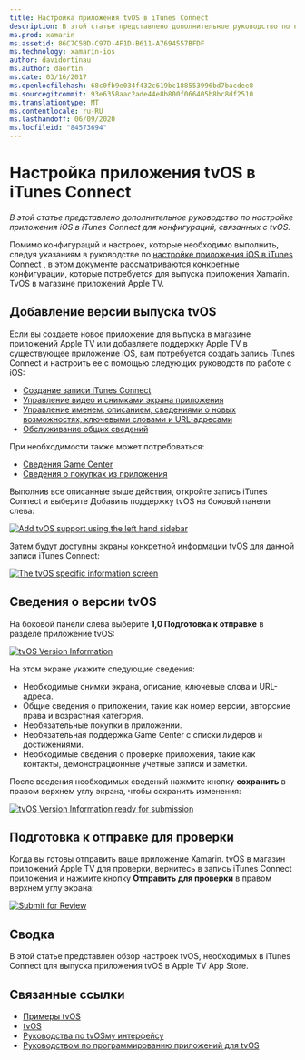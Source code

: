 ```yaml
---
title: Настройка приложения tvOS в iTunes Connect
description: В этой статье представлено дополнительное руководство по настройке приложения iOS в iTunes Connect для конфигураций, связанных с tvOS.
ms.prod: xamarin
ms.assetid: 86C7C5BD-C97D-4F1D-B611-A7694557BFDF
ms.technology: xamarin-ios
author: davidortinau
ms.author: daortin
ms.date: 03/16/2017
ms.openlocfilehash: 68c0fb9e034f432c619bc188553996bd7bacdee8
ms.sourcegitcommit: 93e6358aac2ade44e8b800f066405b8bc8df2510
ms.translationtype: MT
ms.contentlocale: ru-RU
ms.lasthandoff: 06/09/2020
ms.locfileid: "84573694"
---
```

# <a name="configure-your-tvos-app-in-itunes-connect"></a>Настройка приложения tvOS в iTunes Connect

_В этой статье представлено дополнительное руководство по настройке приложения iOS в iTunes Connect для конфигураций, связанных с tvOS._

Помимо конфигураций и настроек, которые необходимо выполнить, следуя указаниям в руководстве по [настройке приложения iOS в iTunes Connect](~/ios/deploy-test/app-distribution/app-store-distribution/itunesconnect.md) , в этом документе рассматриваются конкретные конфигурации, которые потребуется для выпуска приложения Xamarin. TvOS в магазине приложений Apple TV.

<a name="Adding-a-tvOS-Release-Version"></a>

## <a name="adding-a-tvos-release-version"></a>Добавление версии выпуска tvOS

Если вы создаете новое приложение для выпуска в магазине приложений Apple TV или добавляете поддержку Apple TV в существующее приложение iOS, вам потребуется создать запись iTunes Connect и настроить ее с помощью следующих руководств по работе с iOS:

- [Создание записи iTunes Connect](~/ios/deploy-test/app-distribution/app-store-distribution/itunesconnect.md#creating)
- [Управление видео и снимками экрана приложения](~/ios/deploy-test/app-distribution/app-store-distribution/itunesconnect.md#managing)
- [Управление именем, описанием, сведениями о новых возможностях, ключевыми словами и URL-адресами](~/ios/deploy-test/app-distribution/app-store-distribution/itunesconnect.md#metadata)
- [Обслуживание общих сведений](~/ios/deploy-test/app-distribution/app-store-distribution/itunesconnect.md#general)

При необходимости также может потребоваться:

- [Сведения Game Center](~/ios/deploy-test/app-distribution/app-store-distribution/itunesconnect.md#game-center)
- [Сведения о покупках из приложения](~/ios/deploy-test/app-distribution/app-store-distribution/itunesconnect.md#iap)

Выполнив все описанные выше действия, откройте запись iTunes Connect и выберите Добавить поддержку tvOS на боковой панели слева:

[![](itunes-connect-images/connect01.png "Add tvOS support using the left hand sidebar")](itunes-connect-images/connect01.png#lightbox)

Затем будут доступны экраны конкретной информации tvOS для данной записи iTunes Connect:

[![](itunes-connect-images/connect02.png "The tvOS specific information screen")](itunes-connect-images/connect02.png#lightbox)

<a name="tvOS-Version-Information"></a>

## <a name="tvos-version-information"></a>Сведения о версии tvOS

На боковой панели слева выберите **1,0 Подготовка к отправке** в разделе приложение tvOS:

[![](itunes-connect-images/connect03.png "tvOS Version Information")](itunes-connect-images/connect03.png#lightbox)

На этом экране укажите следующие сведения:

- Необходимые снимки экрана, описание, ключевые слова и URL-адреса.
- Общие сведения о приложении, такие как номер версии, авторские права и возрастная категория.
- Необязательные покупки в приложении.
- Необязательная поддержка Game Center с списки лидеров и достижениями.
- Необходимые сведения о проверке приложения, такие как контакты, демонстрационные учетные записи и заметки.

После введения необходимых сведений нажмите кнопку **сохранить** в правом верхнем углу экрана, чтобы сохранить изменения:

[![](itunes-connect-images/connect04.png "tvOS Version Information ready for submission")](itunes-connect-images/connect04.png#lightbox)

<a name="Submitting-for-Review"></a>

## <a name="preparing-to-submit-for-review"></a>Подготовка к отправке для проверки

Когда вы готовы отправить ваше приложение Xamarin. tvOS в магазин приложений Apple TV для проверки, вернитесь в запись iTunes Connect приложения и нажмите кнопку **Отправить для проверки** в правом верхнем углу экрана:

[![](itunes-connect-images/connect05.png "Submit for Review")](itunes-connect-images/connect05.png#lightbox)

<a name="Summary"></a>

## <a name="summary"></a>Сводка

В этой статье представлен обзор настроек tvOS, необходимых в iTunes Connect для выпуска приложения tvOS в Apple TV App Store.

## <a name="related-links"></a>Связанные ссылки

- [Примеры tvOS](https://docs.microsoft.com/samples/browse/?products=xamarin&term=Xamarin.iOS+tvOS)
- [tvOS](https://developer.apple.com/tvos/)
- [Руководства по tvOSму интерфейсу](https://developer.apple.com/tvos/human-interface-guidelines/)
- [Руководством по программированию приложений для tvOS](https://developer.apple.com/library/prerelease/tvos/documentation/General/Conceptual/AppleTV_PG/)
